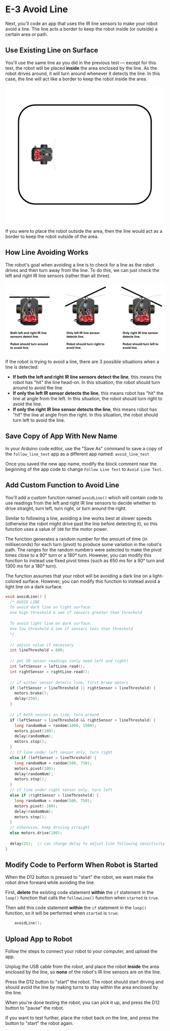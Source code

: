 # E-3 Avoid Line

Next, you'll code an app that uses the IR line sensors to make your robot avoid a line. The line acts a border to keep the robot inside \(or outside\) a certain area or path.

## Use Existing Line on Surface

You'll use the same line as you did in the previous test — except for this test, the robot will be placed **inside** the area enclosed by the line. As the robot drives around, it will turn around whenever it detects the line. In this case, the line will act like a border to keep the robot inside the area.

![](../../.gitbook/assets/avoid-line-diagram.png)

If you were to place the robot outside the area, then the line would act as a border to keep the robot outside of the area.

## How Line Avoiding Works

The robot's goal when avoiding a line is to check for a line as the robot drives and then turn away from the line. To do this, we can just check the left and right IR line sensors \(rather than all three\).

![](../../.gitbook/assets/avoid-line-choices.jpg)

If the robot is trying to avoid a line, there are 3 possible situations when a line is detected:

* **If both the left and right IR line sensors detect the line**, this means the robot has "hit" the line head-on. In this situation, the robot should turn around to avoid the line.
* **If only the left IR sensor detects the line**, this means robot has "hit" the line at angle from the left. In this situation, the robot should turn right to avoid the line.
* **If only the right IR line sensor detects the line**, this means robot has "hit" the line at angle from the right. In this situation, the robot should turn left to avoid the line.

## Save Copy of App With New Name <a id="save-copy-of-app-with-new-name"></a>

In your Arduino code editor, use the "Save As" command to save a copy of the `follow_line_test` app as a different app named: `avoid_line_test`

Once you saved the new app name, modify the block comment near the beginning of the app code to change `Follow Line Test` to `Avoid Line Test`.

## Add Custom Function to Avoid Line

You'll add a custom function named `avoidLine()` which will contain code to use readings from the left and right IR line sensors to decide whether to drive straight, turn left, turn right, or turn around the right.

Similar to following a line, avoiding a line works best at slower speeds \(otherwise the robot might drive past the line before detecting it\), so this function uses a value of `100` for the motor power.

The function generates a random number for the amount of time \(in milliseconds\) for each turn \(pivot\) to produce some variation in the robot's path. The ranges for the random numbers were selected to make the pivot times close to a 90° turn or a 180° turn. However, you can modify this function to instead use fixed pivot times \(such as 650 ms for a 90° turn and 1300 ms for a 180° turn\).

The function assumes that your robot will be avoiding a dark line on a light-colored surface. However, you can modify this function to instead avoid a light line on a dark surface.

```cpp
void avoidLine() {
  /* AVOID LINE
  To avoid dark line on light surface:
  Use high threshold & see if sensors greater than threshold

  To avoid light line on dark surface:
  Use low threshold & see if sensors less than threshold
  */

  // adjust value if necessary
  int lineThreshold = 800;

  // get IR sensor readings (only need left and right)
  int leftSensor = leftLine.read();
  int rightSensor = rightLine.read();

  // if either sensor detects line, first brake motors
  if (leftSensor > lineThreshold || rightSensor > lineThreshold) {
    motors.brake();
    delay(250);
  }

  // if both sensors on line, turn around
  if (leftSensor > lineThreshold && rightSensor > lineThreshold) {
    long randomNum = random(1000, 1500);
    motors.pivot(100);
    delay(randomNum);
    motors.stop();
  }
  // if line under left sensor only, turn right
  else if (leftSensor > lineThreshold) {
    long randomNum = random(500, 750);
    motors.pivot(100);
    delay(randomNum);
    motors.stop();
  }
  // if line under right sensor only, turn left
  else if (rightSensor > lineThreshold) {
    long randomNum = random(500, 750);
    motors.pivot(-100);
    delay(randomNum);
    motors.stop();
  }
  // otherwise, keep driving straight
  else motors.drive(100);

  delay(25);  // can change delay to adjust line following sensitivity    
}
```

## Modify Code to Perform When Robot is Started

When the D12 button is pressed to "start" the robot, we want make the robot drive forward while avoiding the line.

First, **delete** the existing code statement **within** the `if` statement in the `loop()` function that calls the `followLine()` function  when `started` is `true`.

Then add this code statement **within** the `if` statement in the `loop()` function, so it will be performed when `started` is `true`:

```cpp
    avoidLine();
```

## Upload App to Robot

Follow the steps to connect your robot to your computer, and upload the app.

Unplug the USB cable from the robot, and place the robot **inside** the area enclosed by the line, so **none** of the robot's IR line sensors are on the line.

Press the D12 button to "start" the robot. The robot should start driving and should avoid the line by making turns to stay within the area enclosed by the line.

When you're done testing the robot, you can pick it up, and press the D12 button to "pause" the robot.

If you want to test further, place the robot back on the line, and press the button to "start" the robot again.

